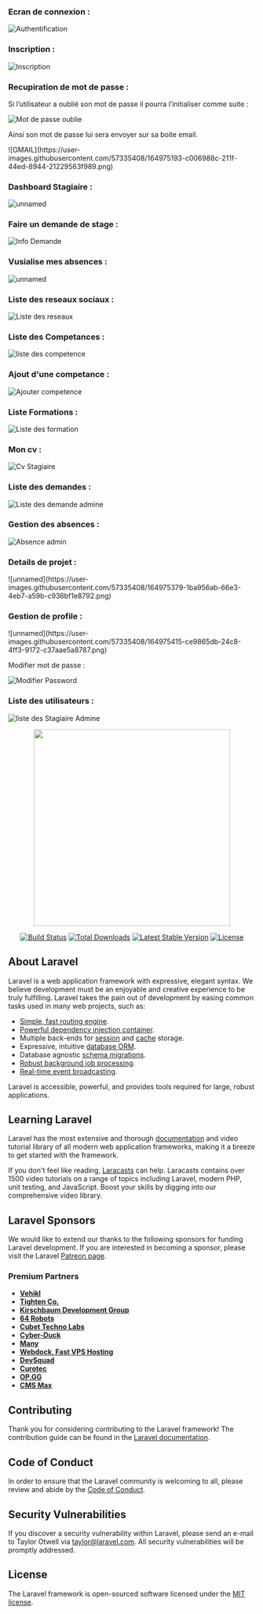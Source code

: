 
<h3> Ecran de connexion :</h3>

![Authentification](https://user-images.githubusercontent.com/57335408/164974851-375f0549-22a6-4500-af4d-7aeebc20ae66.png)



<h3>Inscription  :</h3>


![Inscription](https://user-images.githubusercontent.com/57335408/164974873-cd2f63e9-c866-4778-95bd-a0a139c2ce66.png)


<h3>Recupiration de mot de passe :</h3>
<p>Si l’utilisateur a oublié son mot de passe il pourra l’initialiser comme suite :
</p>

![Mot de passe oublie](https://user-images.githubusercontent.com/57335408/164974881-72fdda91-b186-47b8-be8d-27b8f04ab7cc.png)

<p>Ainsi son mot de passe lui sera envoyer sur sa boite email.</p>
![GMAIL](https://user-images.githubusercontent.com/57335408/164975193-c006988c-211f-44ed-8944-21229563f989.png)

<h3>Dashboard Stagiaire : </h3>

![unnamed](https://user-images.githubusercontent.com/57335408/164975014-978f57c5-aa29-40f0-b12c-a24fc9e846bb.png)

<h3>Faire un demande de stage : </h3>

![Info Demande](https://user-images.githubusercontent.com/57335408/164975080-9e0ecf88-60e3-441e-ae6a-c9cf8b53495e.png)

<h3>Vusialise mes absences : </h3>

![unnamed](https://user-images.githubusercontent.com/57335408/164975089-866249fd-3c00-46a6-a656-da37aa147c15.png)

<h3>Liste des reseaux sociaux  : </h3>

![Liste des reseaux](https://user-images.githubusercontent.com/57335408/164975115-cfdac2b7-bd71-4d83-adbc-b7699d324d40.png)

<h3>Liste des Competances  : </h3>

![liste des competence](https://user-images.githubusercontent.com/57335408/164975133-7e67f8cb-5513-467e-8744-d17a412d8a6a.png)

<h3>Ajout d'une competance   : </h3>

![Ajouter competence](https://user-images.githubusercontent.com/57335408/164975149-387f4bce-9f6c-40d3-896e-5676e2b25ade.png)

<h3>Liste Formations   : </h3>

![Liste des formation](https://user-images.githubusercontent.com/57335408/164975273-0e497d3c-7cf8-42ca-bf8d-21f228d11373.png)

<h3>Mon cv :</h3>

![Cv Stagiaire](https://user-images.githubusercontent.com/57335408/164975292-cebae44b-d1c2-4c99-a758-e92de1e14420.png)

<h3>Liste des demandes :</h3>

![Liste des demande admine](https://user-images.githubusercontent.com/57335408/164975332-fc3662c1-fc33-40c5-9a11-ada551e05370.png)

<h3>Gestion des absences :</h3>

![Absence admin](https://user-images.githubusercontent.com/57335408/164975345-8c2a2df0-0477-4511-b113-38d4f8ff800b.png)

<h3>Details de projet  :</h3>
![unnamed](https://user-images.githubusercontent.com/57335408/164975379-1ba956ab-66e3-4eb7-a59b-c936bf1e8792.png)

<h3>Gestion de profile :</h3>
![unnamed](https://user-images.githubusercontent.com/57335408/164975415-ce9865db-24c8-4ff3-9172-c37aae5a8787.png)

Modifier mot de passe : 

![Modifier Password](https://user-images.githubusercontent.com/57335408/164975434-cb76caca-e576-44dc-acb9-f3412c801454.png)


<h3>Liste des utilisateurs :</h3>

![liste des Stagiaire Admine](https://user-images.githubusercontent.com/57335408/164975465-252c60d7-d32d-4766-8646-51afac819fac.png)

<p align="center"><a href="https://laravel.com" target="_blank"><img src="https://raw.githubusercontent.com/laravel/art/master/logo-lockup/5%20SVG/2%20CMYK/1%20Full%20Color/laravel-logolockup-cmyk-red.svg" width="400"></a></p>

<p align="center">
<a href="https://travis-ci.org/laravel/framework"><img src="https://travis-ci.org/laravel/framework.svg" alt="Build Status"></a>
<a href="https://packagist.org/packages/laravel/framework"><img src="https://img.shields.io/packagist/dt/laravel/framework" alt="Total Downloads"></a>
<a href="https://packagist.org/packages/laravel/framework"><img src="https://img.shields.io/packagist/v/laravel/framework" alt="Latest Stable Version"></a>
<a href="https://packagist.org/packages/laravel/framework"><img src="https://img.shields.io/packagist/l/laravel/framework" alt="License"></a>
</p>

## About Laravel

Laravel is a web application framework with expressive, elegant syntax. We believe development must be an enjoyable and creative experience to be truly fulfilling. Laravel takes the pain out of development by easing common tasks used in many web projects, such as:

- [Simple, fast routing engine](https://laravel.com/docs/routing).
- [Powerful dependency injection container](https://laravel.com/docs/container).
- Multiple back-ends for [session](https://laravel.com/docs/session) and [cache](https://laravel.com/docs/cache) storage.
- Expressive, intuitive [database ORM](https://laravel.com/docs/eloquent).
- Database agnostic [schema migrations](https://laravel.com/docs/migrations).
- [Robust background job processing](https://laravel.com/docs/queues).
- [Real-time event broadcasting](https://laravel.com/docs/broadcasting).

Laravel is accessible, powerful, and provides tools required for large, robust applications.

## Learning Laravel

Laravel has the most extensive and thorough [documentation](https://laravel.com/docs) and video tutorial library of all modern web application frameworks, making it a breeze to get started with the framework.

If you don't feel like reading, [Laracasts](https://laracasts.com) can help. Laracasts contains over 1500 video tutorials on a range of topics including Laravel, modern PHP, unit testing, and JavaScript. Boost your skills by digging into our comprehensive video library.

## Laravel Sponsors

We would like to extend our thanks to the following sponsors for funding Laravel development. If you are interested in becoming a sponsor, please visit the Laravel [Patreon page](https://patreon.com/taylorotwell).

### Premium Partners

- **[Vehikl](https://vehikl.com/)**
- **[Tighten Co.](https://tighten.co)**
- **[Kirschbaum Development Group](https://kirschbaumdevelopment.com)**
- **[64 Robots](https://64robots.com)**
- **[Cubet Techno Labs](https://cubettech.com)**
- **[Cyber-Duck](https://cyber-duck.co.uk)**
- **[Many](https://www.many.co.uk)**
- **[Webdock, Fast VPS Hosting](https://www.webdock.io/en)**
- **[DevSquad](https://devsquad.com)**
- **[Curotec](https://www.curotec.com/services/technologies/laravel/)**
- **[OP.GG](https://op.gg)**
- **[CMS Max](https://www.cmsmax.com/)**

## Contributing

Thank you for considering contributing to the Laravel framework! The contribution guide can be found in the [Laravel documentation](https://laravel.com/docs/contributions).

## Code of Conduct

In order to ensure that the Laravel community is welcoming to all, please review and abide by the [Code of Conduct](https://laravel.com/docs/contributions#code-of-conduct).

## Security Vulnerabilities

If you discover a security vulnerability within Laravel, please send an e-mail to Taylor Otwell via [taylor@laravel.com](mailto:taylor@laravel.com). All security vulnerabilities will be promptly addressed.

## License

The Laravel framework is open-sourced software licensed under the [MIT license](https://opensource.org/licenses/MIT).
